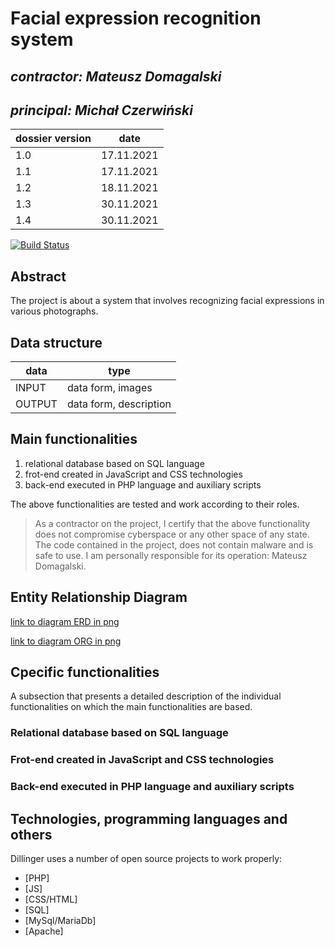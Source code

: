 # Facial expression recognition system

## _contractor: Mateusz Domagalski_
## _principal: Michał Czerwiński_


| dossier version | date |
| ------ | ------ |
| 1.0 | 17.11.2021 |
| 1.1 | 17.11.2021 |
| 1.2 | 18.11.2021 |
| 1.3 | 30.11.2021 |
| 1.4 | 30.11.2021 |

[![Build Status](https://travis-ci.org/joemccann/dillinger.svg?branch=master)](https://travis-ci.org/joemccann/dillinger)

## Abstract 
The project is about a system that involves recognizing facial expressions in various photographs.

## Data structure

| data | type |
| ------ | ------ |
| INPUT | data form, images |
| OUTPUT | data form, description |

## Main functionalities

1. relational database based on SQL language
1. frot-end created in JavaScript and CSS technologies
1. back-end executed in PHP language and auxiliary scripts

The above functionalities are tested and work according to their roles.

> As a contractor on the project, I certify that the above functionality 
> does not compromise cyberspace or any other space of any state. 
> The code contained in the project, does not contain malware and is safe to use. 
> I am personally responsible for its operation: Mateusz Domagalski.

## Entity Relationship Diagram

[link to diagram ERD in png][erd1]

[link to diagram ORG in png][erd2]

## Cpecific functionalities

A subsection that presents a detailed description of the individual functionalities on which the main functionalities are based.

### Relational database based on SQL language

### Frot-end created in JavaScript and CSS technologies

### Back-end executed in PHP language and auxiliary scripts

## Technologies, programming languages and others

Dillinger uses a number of open source projects to work properly:

- [PHP]
- [JS]
- [CSS/HTML]
- [SQL]
- [MySql/MariaDb]
- [Apache]

 [erd1]: <https://github.com/mateuszdomagalski/mateusz-domagalski/blob/main/Untitled%20Diagram.drawio.png>
 [erd2]: <https://github.com/Michal3456/3ai4/blob/main/5/sprites/ERD%20Diagram.drawio.png>

 
